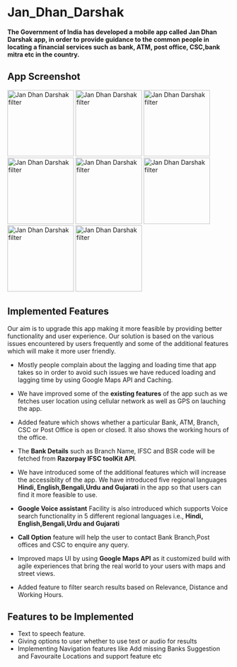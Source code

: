 # Jan_Dhan_Darshak
**The Government of India has developed a mobile app called Jan Dhan Darshak app, in order to provide guidance to the common people in locating a financial services such as bank, ATM, post office, CSC,bank mitra etc in the country.**  
## App Screenshot
<p float="left">
 
  <img src="https://i.imgur.com/bBMFDtc.jpg" width="150" alt="Jan Dhan Darshak filter" />
  <img src="https://i.imgur.com/AEXfTkU.jpg" width="150" alt="Jan Dhan Darshak filter" />
  <img src="https://i.imgur.com/2Yx1N4v.jpg" width="150" alt="Jan Dhan Darshak filter" />
  <img src="https://i.imgur.com/vmm1UEs.jpg" width="150" alt="Jan Dhan Darshak filter" />
  <img src="https://i.imgur.com/6OobMcz.jpg" width="150" alt="Jan Dhan Darshak filter" />
  <img src="https://i.imgur.com/RdOkg7c.jpg" width="150" alt="Jan Dhan Darshak filter" />
  <img src="https://i.imgur.com/bCdVKMv.jpg" width="150" alt="Jan Dhan Darshak filter" />
  <img src="https://i.imgur.com/EVqlQka.jpg" width="150" alt="Jan Dhan Darshak filter" />    
</p>

## Implemented Features
Our aim is to upgrade this app making it more feasible by providing better functionality and user experience. Our solution is based on the various issues encountered by users frequently and some of the additional features which will make it more user friendly.      
  - Mostly people complain about the lagging and loading time that app takes so in order to avoid such issues we have reduced loading and lagging time by using Google Maps API and Caching.   
  - We have improved some of the **existing features** of the app such as we fetches user location using cellular network as well as GPS on lauching the app.
  
  - Added feature which shows whether a particular Bank, ATM, Branch, CSC or Post Office is open or closed. It also shows the working hours of the office.
  - The **Bank Details** such as Branch Name, IFSC and BSR code will be fetched from **Razorpay IFSC toolKit API**. 
  - We have introduced some of the additional features which will increase the accessiblity of the app. We have introduced five regional languages **Hindi, English,Bengali,Urdu and Gujarati** in the app so that users can find it more feasible to use.                
  - **Google Voice assistant** Facility is also introduced which supports Voice search functionality in 5 different regional languages i.e., **Hindi, English,Bengali,Urdu and Gujarati**    
   - **Call Option** feature will help the user to contact Bank Branch,Post offices and CSC to enquire any query.     
   - Improved maps UI by using **Google Maps API** as it customized build with agile experiences that bring the real world to your users with maps and street views.    
   - Added feature to filter search results based on Relevance, Distance and Working Hours.
## Features to be Implemented
   - Text to speech feature.
   - Giving options to user whether to use text or audio for results
   - Implementing Navigation features like Add missing Banks Suggestion and Favouraite Locations and support feature etc
    
    
    
    
